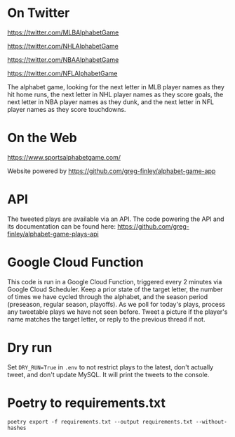 # On Twitter

https://twitter.com/MLBAlphabetGame

https://twitter.com/NHLAlphabetGame

https://twitter.com/NBAAlphabetGame

https://twitter.com/NFLAlphabetGame

The alphabet game, looking for the next letter in MLB player names as they hit home runs, the next letter in NHL player names as they score goals, the next letter in NBA player names as they dunk, and the next letter in NFL player names as they score touchdowns.

# On the Web

https://www.sportsalphabetgame.com/

Website powered by https://github.com/greg-finley/alphabet-game-app

# API

The tweeted plays are available via an API. The code powering the API and its documentation can be found here: https://github.com/greg-finley/alphabet-game-plays-api

# Google Cloud Function

This code is run in a Google Cloud Function, triggered every 2 minutes via Google Cloud Scheduler. Keep a prior state of the target letter, the number of times we have cycled through the alphabet, and the season period (preseason, regular season, playoffs). As we poll for today's plays, process any tweetable plays we have not seen before. Tweet a picture if the player's name matches the target letter, or reply to the previous thread if not.

# Dry run

Set `DRY_RUN=True` in `.env` to not restrict plays to the latest, don't actually tweet, and don't update MySQL. It will print the tweets to the console.

# Poetry to requirements.txt

```shell
poetry export -f requirements.txt --output requirements.txt --without-hashes
```
